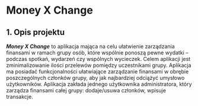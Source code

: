 # Money X Change

## 1. Opis projektu
***Money X Change*** to aplikacja mająca na celu ułatwienie zarządzania finansami w ramach grupy osób, które wspólnie ponoszą pewne wydatki – podczas spotkań, wydarzeń czy wspólnych wycieczek. Celem aplikacji jest zminimalizowanie ilości przelewów pomiędzy uczestnikami grupy. Aplikacja ma posiadać funkcjonalności ułatwiające zarządzanie finansami w obrębie poszczególnych członków grupy, aby jak najbardziej odciążyć umysłowo użytkowników. Aplikacja zakłada jednego użytkownika administratora, który zarządza finansami całej grupy: dodaje/usuwa członków, wpisuje transakcje.